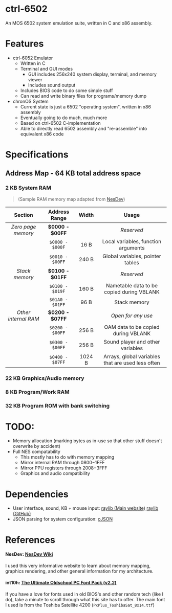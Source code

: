 # ctrl-6502
An MOS 6502 system emulation suite, written in C and x86 assembly.

# Features
- ctrl-6052 Emulator
  - Written in C
  - Terminal and GUI modes
    - GUI includes 256x240 system display, terminal, and memory viewer
    - Includes sound output
  - Includes BIOS code to do some simple stuff
  - Can read and write binary files for programs/memory dump
- chronOS System
  - Current state is just a 6502 "operating system", written in x86 assembly
  - Eventually going to do much, much more
  - Based on ctrl-6502 C-implementation
  - Able to directly read 6502 assembly and "re-assemble" into equivalent x86 code

# Specifications
## Address Map - 64 KB total address space

### 2 KB System RAM
>(Sample RAM memory map adapted from [NesDev](https://www.nesdev.org/wiki/Sample_RAM_map))

| Section | Address Range | Width | Usage |
| :---: | :---: | :---: | :---: |
| *Zero page memory* | **$0000 - $00FF** |  | *Reserved* |
| |`$0000 - $000F`| 16 B | Local variables, function arguments |
| |`$0010 - $00FF`| 240 B | Global variables, pointer tables |
| *Stack memory* | **$0100 - $01FF** |  | *Reserved* |
| |`$0100 - $019F`| 160 B | Nametable data to be copied during VBLANK |
| |`$01A0 - $01FF`| 96 B | Stack memory |
| *Other internal RAM* | **$0200 - $07FF** |  | *Open for any use* |
| |`$0200 - $00FF`| 256 B | OAM data to be copied during VBLANK |
| |`$0300 - $00FF`| 256 B | Sound player and other variables |
| |`$0400 - $07FF`| 1024 B | Arrays, global variables that are used less often

### 22 KB Graphics/Audio memory

### 8 KB Program/Work RAM

### 32 KB Program ROM with bank switching

# TODO:
- Memory allocation (marking bytes as in-use so that other stuff doesn't overwrite by accident)
- Full NES compatability
  - This mostly has to do with memory mapping
  - Mirror internal RAM through $0800-$1FFF
  - Mirror PPU registers through $2008-$3FFF
  - Graphics and audio compatibility

# Dependencies
- User interface, sound, KB + mouse input: [raylib (Main website)](https://www.raylib.com/) [raylib (GitHub)](https://github.com/raysan5/raylib)
- JSON parsing for system configuration: [cJSON](https://github.com/DaveGamble/cJSON)

# References
#### NesDev: [NesDev Wiki](https://www.nesdev.org/wiki/Nesdev_Wiki) 
I used this very informative website to learn about memory mapping, graphics rendering, and other general information for my architecture.
#### int10h: [The Ultimate Oldschool PC Font Pack (v2.2)](https://int10h.org/oldschool-pc-fonts/fontlist/)
If you have a love for fonts used in old BIOS's and other random tech (like I do), take a minute to scroll through what this site has to offer. The main font I used is from the Toshiba Satellite 4200 (`PxPlus_ToshibaSat_8x14.ttf`)
